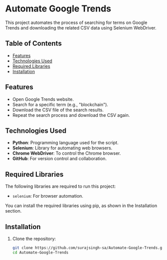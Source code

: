 # Automate Google Trends

This project automates the process of searching for terms on Google Trends and downloading the related CSV data using Selenium WebDriver.

## Table of Contents
- [Features](#features)
- [Technologies Used](#technologies-used)
- [Required Libraries](#required-libraries)
- [Installation](#installation)

## Features
- Open Google Trends website.
- Search for a specific term (e.g., "blockchain").
- Download the CSV file of the search results.
- Repeat the search process and download the CSV again.

## Technologies Used
- **Python**: Programming language used for the script.
- **Selenium**: Library for automating web browsers.
- **Chrome WebDriver**: To control the Chrome browser.
- **GitHub**: For version control and collaboration.

## Required Libraries
The following libraries are required to run this project:
- `selenium`: For browser automation.

You can install the required libraries using pip, as shown in the Installation section.

## Installation

1. Clone the repository:
   ```bash
   git clone https://github.com/surajsingh-sa/Automate-Google-Trends.git
   cd Automate-Google-Trends
